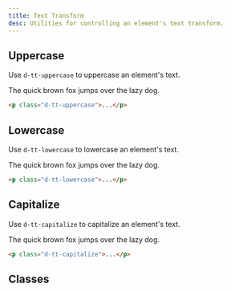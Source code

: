```yaml
---
title: Text Transform
desc: Utilities for controlling an element's text transform.
---
```


## Uppercase
Use `d-tt-uppercase` to uppercase an element's text.

<code-well-header class="d-fl-center d-p24 d-bgc-green-100 d-bgo50 d-w100p d-hmn102" custom>
  <p class="d-fs24 d-fc-green-500 d-tt-uppercase">The quick brown fox jumps over the lazy dog.</p>
</code-well-header>

```html
<p class="d-tt-uppercase">...</p>
```

## Lowercase
Use `d-tt-lowercase` to lowercase an element's text.

<code-well-header class="d-fl-center d-p24 d-bgc-purple-100 d-bgo50 d-w100p d-hmn102" custom>
  <p class="d-fs24 d-fc-purple-400 d-tt-lowercase">The quick brown fox jumps over the lazy dog.</p>
</code-well-header>

```html
<p class="d-tt-lowercase">...</p>
```

## Capitalize
Use `d-tt-capitalize` to capitalize an element's text.

<code-well-header class="d-fl-center d-p24 d-bgc-pink-100 d-bgo50 d-w100p d-hmn102" custom>
  <p class="d-fs24 d-fc-pink d-tt-capitalize">The quick brown fox jumps over the lazy dog.</p>
</code-well-header>

```html
<p class="d-tt-capitalize">...</p>
```

<script setup>
  import { transform } from '@data/type.json';
</script>

## Classes
<utility-class-table>
  <template #content>
    <tbody>
      <tr v-for="i in transform">
        <th scope="row" class="d-ff-mono d-fc-purple d-fw-normal d-fs12">.d-tt-{{ i }}</th>
        <td class="d-ff-mono d-fc-orange d-fs12">text-transform: {{ i }} !important;</td>
      </tr>
    </tbody>
  </template>
</utility-class-table>
